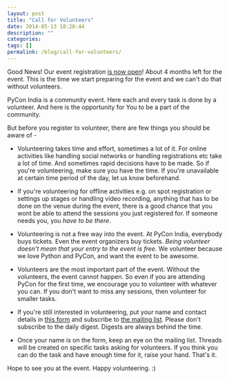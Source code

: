```yaml
---
layout: post
title: "Call for Volunteers"
date: 2014-05-13 18:28:44
description: ""
categories:
tags: []
permalink: /blog/call-for-volunteers/
---
```

Good News! Our event registration [is now open][1]! About 4 months left for the event. This is the time we start preparing for the event and we can't do that without volunteers.

PyCon India is a community event. Here each and every task is done by a volunteer. And here is the opportunity for You to be a part of the community.

But before you register to volunteer, there are few things you should be aware of -

 - Volunteering takes time and effort, sometimes a lot of it. For online activities like handling social networks or handling registrations etc take a lot of time. And sometimes rapid decisions have to be made. So if you're volunteering, make sure you have the time. If you're unavailable at certain time period of the day, let us know beforehand.

 - If you're volunteering for offline activities e.g. on spot registration or settings up stages or handling video recording, anything that has to be done on the venue during the event, there is a good chance that you wont be able to attend the sessions you just registered for. If someone needs you, you *have to be there*.

 - Volunteering is not a free way into the event. At PyCon India, everybody buys tickets. Even the event organizers buy tickets. *Being volunteer doesn't mean that your entry to the event is free*. We volunteer because we love Python and PyCon, and want the event to be awesome.

 - Volunteers are the most important part of the event. Without the volunteers, the event cannot happen. So even if you are attending PyCon for the first time, we encourage you to volunteer with whatever you can. If you don't want to miss any sessions, then volunteer for smaller tasks.

 - If you're still interested in volunteering, put your name and contact details in [this form][2] and subscribe to [the mailing list][3]. Please don't subscribe to the daily digest. Digests are always behind the time.

 - Once your name is on the form, keep an eye on the mailing list. Threads will be created on specific tasks asking for volunteers. If you think you can do the task and have enough time for it, raise your hand. That's it.

Hope to see you at the event. Happy volunteering. :)

 [1]: http://pyconindia2014.doattend.com/
 [2]: https://docs.google.com/forms/d/1-uebsDUAyAmaMnmSrCJgILnmhqxrmWBrrIZG9Aj073E/viewform
 [3]: https://mail.python.org/mailman/listinfo/inpycon